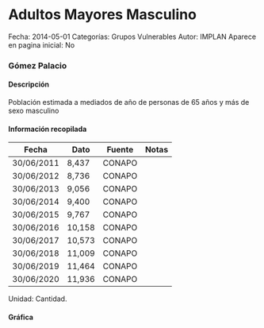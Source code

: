 Adultos Mayores Masculino
=====

Fecha: 2014-05-01
Categorías: Grupos Vulnerables
Autor: IMPLAN
Aparece en pagina inicial: No

### Gómez Palacio

#### Descripción

Población estimada a mediados de año de personas de 65 años y más de sexo masculino

<!-- break -->

#### Información recopilada

<table class="table table-hover table-bordered matriz">
  <thead>
    <tr><th>Fecha</th><th>Dato</th><th>Fuente</th><th>Notas</th></tr>
  </thead>
  <tbody>
    <tr><td class="centrado">30/06/2011</td><td class="derecha">8,437</td><td>CONAPO</td><td></td></tr>
    <tr><td class="centrado">30/06/2012</td><td class="derecha">8,736</td><td>CONAPO</td><td></td></tr>
    <tr><td class="centrado">30/06/2013</td><td class="derecha">9,056</td><td>CONAPO</td><td></td></tr>
    <tr><td class="centrado">30/06/2014</td><td class="derecha">9,400</td><td>CONAPO</td><td></td></tr>
    <tr><td class="centrado">30/06/2015</td><td class="derecha">9,767</td><td>CONAPO</td><td></td></tr>
    <tr><td class="centrado">30/06/2016</td><td class="derecha">10,158</td><td>CONAPO</td><td></td></tr>
    <tr><td class="centrado">30/06/2017</td><td class="derecha">10,573</td><td>CONAPO</td><td></td></tr>
    <tr><td class="centrado">30/06/2018</td><td class="derecha">11,009</td><td>CONAPO</td><td></td></tr>
    <tr><td class="centrado">30/06/2019</td><td class="derecha">11,464</td><td>CONAPO</td><td></td></tr>
    <tr><td class="centrado">30/06/2020</td><td class="derecha">11,936</td><td>CONAPO</td><td></td></tr>
  </tbody>
</table>

Unidad: Cantidad.

#### Gráfica

<div id="Morrisqczojryb" class="grafica"></div>
  <script>
  new Morris.Line({
    element: 'Morrisqczojryb',
    data: [
      { fecha: '2011-06-30', dato: 8437 },
      { fecha: '2012-06-30', dato: 8736 },
      { fecha: '2013-06-30', dato: 9056 },
      { fecha: '2014-06-30', dato: 9400 },
      { fecha: '2015-06-30', dato: 9767 },
      { fecha: '2016-06-30', dato: 10158 },
      { fecha: '2017-06-30', dato: 10573 },
      { fecha: '2018-06-30', dato: 11009 },
      { fecha: '2019-06-30', dato: 11464 },
      { fecha: '2020-06-30', dato: 11936 }
    ],
    xkey: 'fecha',
    ykeys: ['dato'],
    labels: ['Dato'],
    lineColors: ['#FF5B02'],
    xLabelFormat: function(d) {
      return d.getDate()+'/'+(d.getMonth()+1)+'/'+d.getFullYear();
    },
    dateFormat: function (ts) {
      var d = new Date(ts);
      return d.getDate() + '/' + (d.getMonth() + 1) + '/' + d.getFullYear();
    }
  });
  </script>
